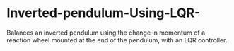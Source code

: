 # Inverted-pendulum-Using-LQR-
Balances an inverted pendulum using the change in momentum of a reaction wheel mounted at the end of the pendulum, with an LQR controller.
